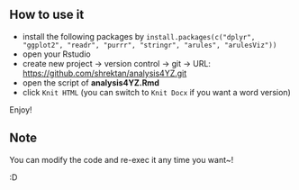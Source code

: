 ## How to use it

- install the following packages by `install.packages(c("dplyr", "ggplot2", "readr", "purrr", "stringr", "arules", "arulesViz"))`
- open your Rstudio
- create new project -> version control -> git -> URL: https://github.com/shrektan/analysis4YZ.git
- open the script of __analysis4YZ.Rmd__
- click `Knit HTML` (you can switch to `Knit Docx` if you want a word version)

Enjoy!

## Note

You can modify the code and re-exec it any time you want~!

:D
